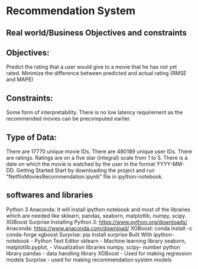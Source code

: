# Recommendation System 
## Real world/Business Objectives and constraints 
## Objectives:
Predict the rating that a user would give to a movie that he has not yet rated.
Minimize the difference between predicted and actual rating (RMSE and MAPE) 
## Constraints:
Some form of interpretability.
There is no low latency requirement as the recommended movies can be precomputed earlier.
## Type of Data:
There are 17770 unique movie IDs.
There are 480189 unique user IDs.
There are ratings. Ratings are on a five star (integral) scale from 1 to 5.
There is a date on which the movie is watched by the user in the format YYYY-MM-DD.
Getting Started
Start by downloading the project and run "NetflixMoviesRecommendation.ipynb" file in ipython-notebook.

## softwares and libraries 

Python 3
Anaconda: It will install ipython notebook and most of the libraries which are needed like sklearn, pandas, seaborn, matplotlib, numpy, scipy.
XGBoost
Surprise
Installing
Python 3: https://www.python.org/downloads/
Anaconda: https://www.anaconda.com/download/
XGBoost: conda install -c conda-forge xgboost
Surprise: pip install surprise
Built With
ipython-notebook - Python Text Editor
sklearn - Machine learning library
seaborn, matplotlib.pyplot, - Visualization libraries
numpy, scipy- number python library
pandas - data handling library
XGBoost - Used for making regression models
Surprise - used for making recommendation system models

